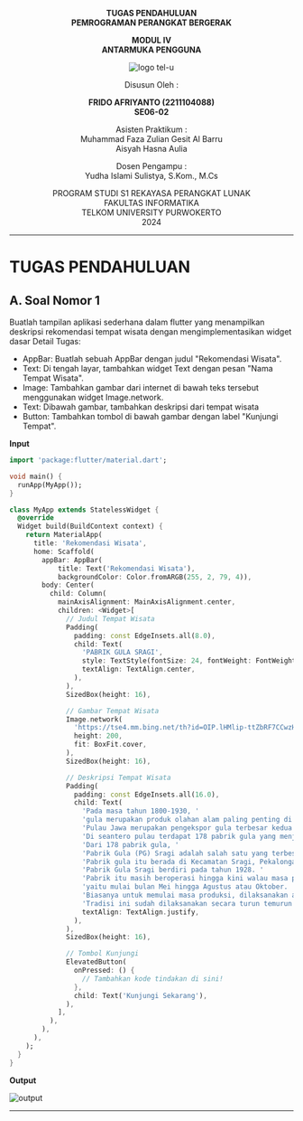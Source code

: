 
<div align="center">

**TUGAS PENDAHULUAN**  
**PEMROGRAMAN PERANGKAT BERGERAK**

**MODUL IV**  
**ANTARMUKA PENGGUNA**

![logo tel-u](https://github.com/user-attachments/assets/3a44181d-9c92-47f6-8cf0-87755117fd99)

Disusun Oleh :

**FRIDO AFRIYANTO (2211104088)**  
**SE06-02**

Asisten Praktikum :  
Muhammad Faza Zulian Gesit Al Barru  
Aisyah Hasna Aulia

Dosen Pengampu :  
Yudha Islami Sulistya, S.Kom., M.Cs

PROGRAM STUDI S1 REKAYASA PERANGKAT LUNAK  
FAKULTAS INFORMATIKA  
TELKOM UNIVERSITY PURWOKERTO  
2024

</div>

---

# TUGAS PENDAHULUAN

## A. Soal Nomor 1
Buatlah tampilan aplikasi sederhana dalam flutter yang menampilkan deskripsi rekomendasi tempat wisata dengan mengimplementasikan widget dasar
Detail Tugas:
* AppBar: Buatlah sebuah AppBar dengan judul "Rekomendasi Wisata".
* Text: Di tengah layar, tambahkan widget Text dengan pesan "Nama Tempat Wisata".
* Image: Tambahkan gambar dari internet di bawah teks tersebut menggunakan widget Image.network.
* Text: Dibawah gambar, tambahkan deskripsi dari tempat wisata
* Button: Tambahkan tombol di bawah gambar dengan label "Kunjungi Tempat".

**Input**
```dart
import 'package:flutter/material.dart';

void main() {
  runApp(MyApp());
}

class MyApp extends StatelessWidget {
  @override
  Widget build(BuildContext context) {
    return MaterialApp(
      title: 'Rekomendasi Wisata',
      home: Scaffold(
        appBar: AppBar(
            title: Text('Rekomendasi Wisata'),
            backgroundColor: Color.fromARGB(255, 2, 79, 4)),
        body: Center(
          child: Column(
            mainAxisAlignment: MainAxisAlignment.center,
            children: <Widget>[
              // Judul Tempat Wisata
              Padding(
                padding: const EdgeInsets.all(8.0),
                child: Text(
                  'PABRIK GULA SRAGI',
                  style: TextStyle(fontSize: 24, fontWeight: FontWeight.bold),
                  textAlign: TextAlign.center,
                ),
              ),
              SizedBox(height: 16),

              // Gambar Tempat Wisata
              Image.network(
                'https://tse4.mm.bing.net/th?id=OIP.lHMlip-ttZbRF7CCwzHZNwHaEK&pid=Api&P=0&h=220',
                height: 200,
                fit: BoxFit.cover,
              ),
              SizedBox(height: 16),

              // Deskripsi Tempat Wisata
              Padding(
                padding: const EdgeInsets.all(16.0),
                child: Text(
                  'Pada masa tahun 1800-1930, '
                  'gula merupakan produk olahan alam paling penting di dunia. Saat itu, '
                  'Pulau Jawa merupakan pengekspor gula terbesar kedua di dunia di bawah Kuba. '
                  'Di seantero pulau terdapat 178 pabrik gula yang menjadi ladang bisnis besar bagi pemerintah Hindia Belanda. '
                  'Dari 178 pabrik gula, '
                  'Pabrik Gula (PG) Sragi adalah salah satu yang terbesar di samping PG Wonopringgo dan Kalimatie. '
                  'Pabrik gula itu berada di Kecamatan Sragi, Pekalongan, Jawa Tengah. '
                  'Pabrik Gula Sragi berdiri pada tahun 1928. '
                  'Pabrik itu masih beroperasi hingga kini walau masa produksinya hanya berkisar 3-5 bulan per tahunnya, '
                  'yaitu mulai bulan Mei hingga Agustus atau Oktober. '
                  'Biasanya untuk memulai masa produksi, dilaksanakan acara Pesta Giling. '
                  'Tradisi ini sudah dilaksanakan secara turun temurun sejak zaman nenek moyang.',
                  textAlign: TextAlign.justify,
                ),
              ),
              SizedBox(height: 16),

              // Tombol Kunjungi
              ElevatedButton(
                onPressed: () {
                  // Tambahkan kode tindakan di sini!
                },
                child: Text('Kunjungi Sekarang'),
              ),
            ],
          ),
        ),
      ),
    );
  }
}
```

**Output**

![output](https://github.com/user-attachments/assets/0e3af8ba-518c-4da2-b6b5-a7e8d59af150)

---
